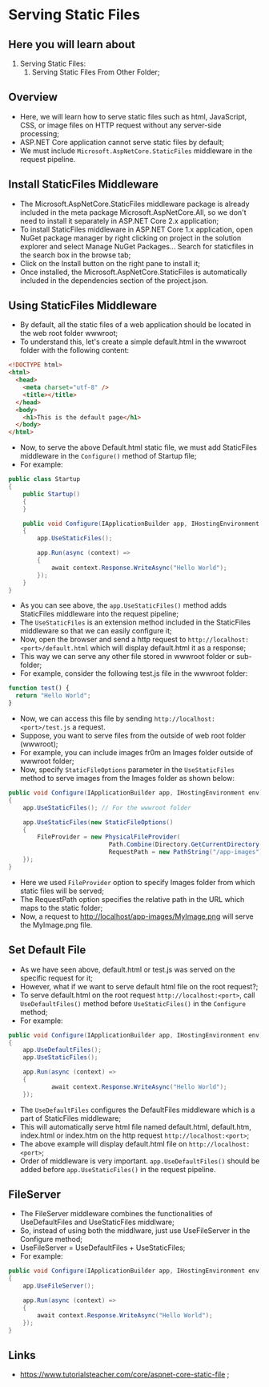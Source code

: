# Serving Static Files

## Here you will learn about

1. Serving Static Files:
   1. Serving Static Files From Other Folder;

## Overview

- Here, we will learn how to serve static files such as html, JavaScript, CSS, or image files on HTTP request without any server-side processing;
- ASP.NET Core application cannot serve static files by default;
- We must include `Microsoft.AspNetCore.StaticFiles` middleware in the request pipeline.

## Install StaticFiles Middleware

- The Microsoft.AspNetCore.StaticFiles middleware package is already included in the meta package Microsoft.AspNetCore.All, so we don't need to install it separately in ASP.NET Core 2.x application;
- To install StaticFiles middleware in ASP.NET Core 1.x application, open NuGet package manager by right clicking on project in the solution explorer and select Manage NuGet Packages... Search for staticfiles in the search box in the browse tab;
- Click on the Install button on the right pane to install it;
- Once installed, the Microsoft.AspNetCore.StaticFiles is automatically included in the dependencies section of the project.json.

## Using StaticFiles Middleware

- By default, all the static files of a web application should be located in the web root folder wwwroot;
- To understand this, let's create a simple default.html in the wwwroot folder with the following content:

```html
<!DOCTYPE html>
<html>
  <head>
    <meta charset="utf-8" />
    <title></title>
  </head>
  <body>
    <h1>This is the default page</h1>
  </body>
</html>
```

- Now, to serve the above Default.html static file, we must add StaticFiles middleware in the `Configure()` method of Startup file;
- For example:

```c#
public class Startup
{
    public Startup()
    {
    }

    public void Configure(IApplicationBuilder app, IHostingEnvironment env)
    {
        app.UseStaticFiles();

        app.Run(async (context) =>
        {
            await context.Response.WriteAsync("Hello World");
        });
    }
}
```

- As you can see above, the `app.UseStaticFiles()` method adds StaticFiles middleware into the request pipeline;
- The `UseStaticFiles` is an extension method included in the StaticFiles middleware so that we can easily configure it;
- Now, open the browser and send a http request to `http://localhost:<port>/default.html` which will display default.html it as a response;
- This way we can serve any other file stored in wwwroot folder or sub-folder;
- For example, consider the following test.js file in the wwwroot folder:

```js
function test() {
  return "Hello World";
}
```

- Now, we can access this file by sending `http://localhost:<port>/test.js` a request.
- Suppose, you want to serve files from the outside of web root folder (wwwroot);
- For example, you can include images fr0m an Images folder outside of wwwroot folder;
- Now, specify `StaticFileOptions` parameter in the `UseStaticFiles` method to serve images from the Images folder as shown below:

```c#
public void Configure(IApplicationBuilder app, IHostingEnvironment env)
{
    app.UseStaticFiles(); // For the wwwroot folder

    app.UseStaticFiles(new StaticFileOptions()
    {
        FileProvider = new PhysicalFileProvider(
                            Path.Combine(Directory.GetCurrentDirectory(), @"Images")),
                            RequestPath = new PathString("/app-images")
    });
}
```

- Here we used `FileProvider` option to specify Images folder from which static files will be served;
- The RequestPath option specifies the relative path in the URL which maps to the static folder;
- Now, a request to <http://localhost/app-images/MyImage.png> will serve the MyImage.png file.

## Set Default File

- As we have seen above, default.html or test.js was served on the specific request for it;
- However, what if we want to serve default html file on the root request?;
- To serve default.html on the root request `http://localhost:<port>`, call `UseDefaultFiles()` method before `UseStaticFiles()` in the `Configure` method;
- For example:

```c#
public void Configure(IApplicationBuilder app, IHostingEnvironment env)
{
    app.UseDefaultFiles();
    app.UseStaticFiles();

    app.Run(async (context) =>
    {
            await context.Response.WriteAsync("Hello World");
    });
```

- The `UseDefaultFiles` configures the DefaultFiles middleware which is a part of StaticFiles middleware;
- This will automatically serve html file named default.html, default.htm, index.html or index.htm on the http request `http://localhost:<port>`;
- The above example will display default.html file on `http://localhost:<port>`;
- Order of middleware is very important. `app.UseDefaultFiles()` should be added before `app.UseStaticFiles()` in the request pipeline.

## FileServer

- The FileServer middleware combines the functionalities of UseDefaultFiles and UseStaticFiles middlware;
- So, instead of using both the middlware, just use UseFileServer in the Configure method;
- UseFileServer = UseDefaultFiles + UseStaticFiles;
- For example:

```c#
public void Configure(IApplicationBuilder app, IHostingEnvironment env)
{
    app.UseFileServer();

    app.Run(async (context) =>
    {
        await context.Response.WriteAsync("Hello World");
    });
}
```

## Links

- <https://www.tutorialsteacher.com/core/aspnet-core-static-file> ;
